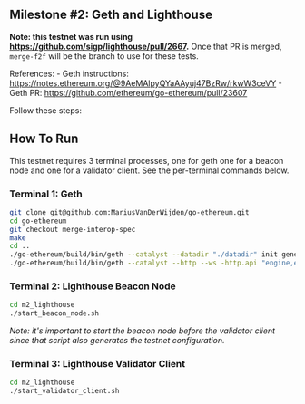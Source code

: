 ## Milestone #2: Geth and Lighthouse

**Note: this testnet was run using
https://github.com/sigp/lighthouse/pull/2667.** Once that PR is merged,
`merge-f2f` will be the branch to use for these tests.

References:
	- Geth instructions: https://notes.ethereum.org/@9AeMAlpyQYaAAyuj47BzRw/rkwW3ceVY
	- Geth PR: https://github.com/ethereum/go-ethereum/pull/23607

Follow these steps:

## How To Run

This testnet requires 3 terminal processes, one for geth one for a beacon node
and one for a validator client. See the per-terminal commands below.

### Terminal 1: Geth

```bash
git clone git@github.com:MariusVanDerWijden/go-ethereum.git
cd go-ethereum
git checkout merge-interop-spec
make
cd ..
./go-ethereum/build/bin/geth --catalyst --datadir "./datadir" init genesis.json
./go-ethereum/build/bin/geth --catalyst --http --ws -http.api "engine,eth" --datadir "./datadir"
```

### Terminal 2: Lighthouse Beacon Node

```bash
cd m2_lighthouse
./start_beacon_node.sh
```

*Note: it's important to start the beacon node before the validator client
since that script also generates the testnet configuration.*

### Terminal 3: Lighthouse Validator Client

```bash
cd m2_lighthouse
./start_validator_client.sh
```
